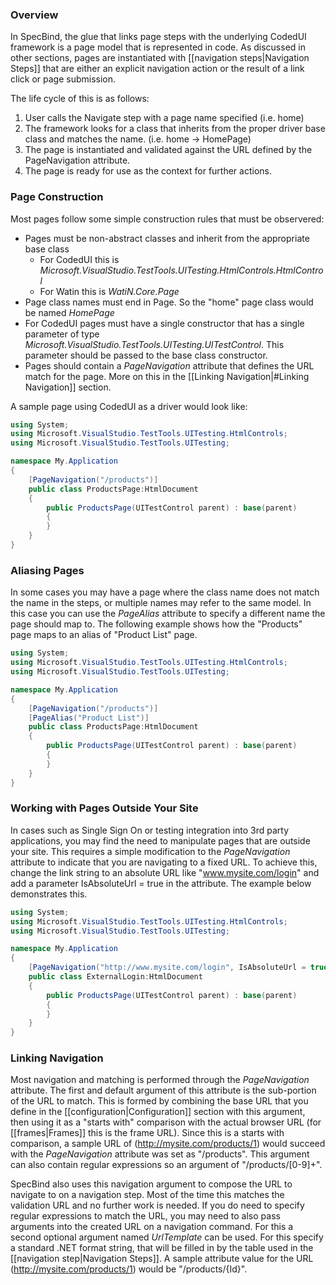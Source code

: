 ### Overview

In SpecBind, the glue that links page steps with the underlying CodedUI framework is a page model that is represented in code. As discussed in other sections, pages are instantiated with [[navigation steps|Navigation Steps]] that are either an explicit navigation action or the result of a link click or page submission. 

The life cycle of this is as follows:

1. User calls the Navigate step with a page name specified (i.e. home)
2. The framework looks for a class that inherits from the proper driver base class and matches the name. (i.e. home -> HomePage)
3. The page is instantiated and validated against the URL defined by the PageNavigation attribute.
4. The page is ready for use as the context for further actions.

### Page Construction

Most pages follow some simple construction rules that must be observered:

* Pages must be non-abstract classes and inherit from the appropriate base class
   * For CodedUI this is *Microsoft.VisualStudio.TestTools.UITesting.HtmlControls.HtmlControl*
   * For Watin this is *WatiN.Core.Page*
* Page class names must end in Page. So the "home" page class would be named *HomePage*
* For CodedUI pages must have a single constructor that has a single parameter of type *Microsoft.VisualStudio.TestTools.UITesting.UITestControl*. This parameter should be passed to the base class constructor.
* Pages should contain a *PageNavigation* attribute that defines the URL match for the page. More on this in the [[Linking Navigation|#Linking Navigation]] section.

A sample page using CodedUI as a driver would look like:

```C#
using System;
using Microsoft.VisualStudio.TestTools.UITesting.HtmlControls;
using Microsoft.VisualStudio.TestTools.UITesting;

namespace My.Application
{
	[PageNavigation("/products")]
	public class ProductsPage:HtmlDocument
	{
		public ProductsPage(UITestControl parent) : base(parent)
		{
		}
	}
}
```

### Aliasing Pages

In some cases you may have a page where the class name does not match the name in the steps, or multiple names may refer to the same model. In this case you can use the *PageAlias* attribute to specify a different name the page should map to. The following example shows how the "Products" page maps to an alias of "Product List" page.

```C#
using System;
using Microsoft.VisualStudio.TestTools.UITesting.HtmlControls;
using Microsoft.VisualStudio.TestTools.UITesting;

namespace My.Application
{
	[PageNavigation("/products")]
	[PageAlias("Product List")]
	public class ProductsPage:HtmlDocument
	{
		public ProductsPage(UITestControl parent) : base(parent)
		{
		}
	}
}
```
### Working with Pages Outside Your Site

In cases such as Single Sign On or testing integration into 3rd party applications, you may find the need to manipulate pages that are outside your site. This requires a simple modification to the *PageNavigation* attribute to indicate that you are navigating to a fixed URL. To achieve this, change the link string to an absolute URL like "www.mysite.com/login" and add a parameter IsAbsoluteUrl = true in the attribute. The example below demonstrates this.

```C#
using System;
using Microsoft.VisualStudio.TestTools.UITesting.HtmlControls;
using Microsoft.VisualStudio.TestTools.UITesting;

namespace My.Application
{
	[PageNavigation("http://www.mysite.com/login", IsAbsoluteUrl = true)]
	public class ExternalLogin:HtmlDocument
	{
		public ProductsPage(UITestControl parent) : base(parent)
		{
		}
	}
}
```

### Linking Navigation

Most navigation and matching is performed through the *PageNavigation* attribute. The first and default argument of this attribute is the sub-portion of the URL to match. This is formed by combining the base URL that you define in the [[configuration|Configuration]] section with this argument, then using it as a "starts with" comparison with the actual browser URL (for [[frames|Frames]] this is the frame URL). Since this is a starts with comparison, a sample URL of (http://mysite.com/products/1) would succeed with the *PageNavigation* attribute was set as "/products". This argument can also contain regular expressions so an argument of "/products/[0-9]+".

SpecBind also uses this navigation argument to compose the URL to navigate to on a navigation step. Most of the time this matches the validation URL and no further work is needed. If you do need to specify regular expressions to match the URL, you may need to also pass arguments into the created URL on a navigation command. For this a second optional argument named *UrlTemplate* can be used. For this specify a standard .NET format string, that will be filled in by the table used in the [[navigation step|Navigation Steps]]. A sample attribute value for the URL (http://mysite.com/products/1) would be "/products/{Id}".